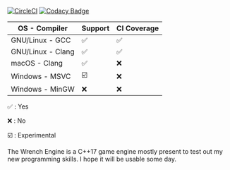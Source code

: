 [![CircleCI](https://circleci.com/gh/hebriel/wrench-engine/tree/master.svg?style=svg&circle-token=94eb05888d1b0b7b51621935a01cdae5aaacafea)](https://circleci.com/gh/hebriel/wrench-engine/tree/master)
[![Codacy Badge](https://api.codacy.com/project/badge/Grade/d804879fda2d4836adef825b03648e8e)](https://www.codacy.com/manual/hebriel/wrench-engine?utm_source=github.com&amp;utm_medium=referral&amp;utm_content=hebriel/wrench-engine&amp;utm_campaign=Badge_Grade)

| OS - Compiler     | Support                 | CI Coverage        |
|-------------------|-------------------------|--------------------|
| GNU/Linux - GCC   | :white_check_mark:      | :white_check_mark: |
| GNU/Linux - Clang | :white_check_mark:      | :white_check_mark: |
| macOS - Clang     | :white_check_mark:      | :x:                |
| Windows - MSVC    | :ballot_box_with_check: | :x:                |
| Windows - MinGW   | :x:                     | :x:                |

:white_check_mark: : Yes

:x: : No

:ballot_box_with_check: : Experimental

The Wrench Engine is a C++17 game engine mostly present to test out my new programming skills. I hope it will be usable some day.

